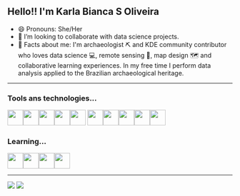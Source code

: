## Hello!! I'm Karla Bianca S Oliveira

- 😄 Pronouns: She/Her
- 🔭 I’m looking to collaborate with data science projects.
- 👀 Facts about me: I'm archaeologist ⛏️ and KDE community contributor who loves data science 💻, remote sensing 📡, map design 🗺️ and collaborative learning experiences. In my free time I perform data analysis applied to the Brazilian archaeological heritage.

<hr>

### Tools ans technologies...
<img src="https://cdn.jsdelivr.net/gh/devicons/devicon/icons/linux/linux-original.svg" width="35" height="35"/><img src="https://cdn.jsdelivr.net/gh/devicons/devicon/icons/markdown/markdown-original.svg" width="35" height="35"/><img src="https://cdn.jsdelivr.net/gh/devicons/devicon/icons/jupyter/jupyter-original-wordmark.svg" width="35" height="35"/><img src="https://cdn.jsdelivr.net/gh/devicons/devicon/icons/python/python-original.svg" width="35" height="35"/><img src="https://cdn.jsdelivr.net/gh/devicons/devicon/icons/pycharm/pycharm-original.svg" width="35" height="35"/> <img src="https://cdn.jsdelivr.net/gh/devicons/devicon/icons/html5/html5-original.svg" width="35" height="35"/><img src="https://cdn.jsdelivr.net/gh/devicons/devicon/icons/css3/css3-original.svg" width="35" height="35"/><img src="https://cdn.jsdelivr.net/gh/devicons/devicon/icons/git/git-original.svg" width="35" height="35"/><img src="https://cdn.jsdelivr.net/gh/devicons/devicon/icons/pandas/pandas-original.svg" width="35" height="35"/><img src="https://cdn.jsdelivr.net/gh/devicons/devicon/icons/numpy/numpy-original.svg" width="35" height="35"/>

### Learning...
<img src="https://cdn.jsdelivr.net/gh/devicons/devicon/icons/tensorflow/tensorflow-original.svg" width="35" height="35"/><img src="https://cdn.jsdelivr.net/gh/devicons/devicon/icons/javascript/javascript-original.svg" width="35" height="35"/><img src="https://cdn.jsdelivr.net/gh/devicons/devicon/icons/postgresql/postgresql-original.svg" width="35" height="35"/><img src="https://cdn.jsdelivr.net/gh/devicons/devicon/icons/django/django-plain.svg" width="35" height="35"/>

<hr>
          
<div> 
  <a href = "mailto:kbiancasol@gmail.com"><img src="https://img.shields.io/badge/Gmail-D14836?style=for-the-badge&logo=gmail&logoColor=white" target="_blank"></a>
  <a href="https://www.linkedin.com/in/karlabiancasol/" target="_blank"><img src="https://img.shields.io/badge/-LinkedIn-%230077B5?style=for-the-badge&logo=linkedin&logoColor=white" target="_blank"></a> 
</div>

<!---
kabianca/kabianca is a ✨ special ✨ repository because its `README.md` (this file) appears on your GitHub profile.
You can click the Preview link to take a look at your changes.
--->
